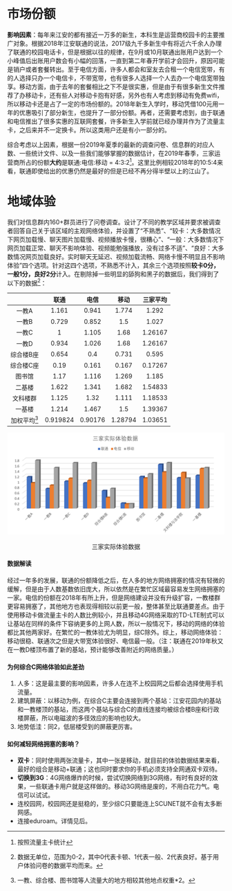 # 市场份额

**影响因素**：每年来江安的都有接近一万多的新生，本科生是运营商校园卡的主要推广对象。根据2018年江安联通的说法，2017级九千多新生中有将近六千余人办理了联通的校园电话卡，但是根据以往的规律，在9月或10月联通出账用户达到一个小峰值后出账用户数会有小幅的回落，一直到第二年春开学前才会回升，原因可能是销户或者套餐转出。至于电信方面，许多人都会和室友去合租一个电信宽带，有的人选择只办一个电信卡，不带宽带，也有很多人选择一个人去办一个电信宽带独享。移动方面，由于去年的套餐相比之下不是很实惠，但是由于有很多新生文件推荐了办移动卡，还有些人对移动卡抱有好感，另外也有人考虑到移动有免费wifi，所以移动卡还是占了一定的市场份额的。2018年新生入学时，移动凭借100元用一年的优惠吸引了部分新生，也提升了一部分份额。再者，还需要考虑到，由于联通和电信推出了很多实惠的互联网套餐，许多新生入学前就已经办理并作为了流量主卡，之后来并不一定换卡。所以这类用户还是有小一部分的。

综合考虑以上因素，根据一份2019年夏季的最新的调查问卷、信息群的对应人数、一些统计文件、以及一些我们能够掌握的数据估计，在2019年春季，三家运营商所占的份额**大约**是联通:电信:移动 = 4:3:2[^1]。这里比例相较2018年的10:5:4来看，联通即使给出的优惠仍然是最好的但是已经不再分得半壁以上的江山了。

[^1]: 按照流量主卡统计

# 地域体验
我们对信息群内160+群员进行了问卷调查。设计了不同的教学区域并要求被调查者回答自己关于该区域的主观网络体验，并设置了“不熟悉”、“较卡：大多数情况下网页加载慢、聊天图片加载慢、视频播放卡慢，很糟心”、“一般：大多数情况下网页加载正常、聊天不影响体验、视频能勉强播放，没有过多不适”、“良好：大多数情况网页加载良好。实时聊天无延迟、视频加载流畅、网络卡慢不明显且不影响体验”四个选项。针对这四个选项，不熟悉不计入，其余三个选项按照**较卡0分，一般1分，良好2分**计入。在剔除掉一些明显的舔狗和黑子的数据后，我们得到了以下的数据[^2]：

[^2]: 数据无单位，范围为0-2，其中0代表卡顿、1代表一般、2代表良好。基于用户体验问卷的数据平均而来。

||联通|电信|移动|三家平均|
|:-:|:-:|:-:|:-:|:-:|
|一教A|1.161|0.941|1.774|1.292|
|一教B|0.729|0.852|1.5|1.027|
|一教C|1|1.105|1.68|1.26167|
|一教D|0.934|1.026|1.68|1.26167|
|综合楼B座|0.654|0.4|0.731|0.595|
|综合楼C座|0.19|0.161|0.167|0.17267|
|图书馆|1.17|1.116|1.269|1.185|
|二基楼|1.622|1.341|1.682|1.54833|
|文科楼群|1.125|1.32|1.111|1.18533|
|一基楼|1.214|1.467|1.5|1.39367|
|加权平均[^3]|0.919824|0.90176|1.28794|1.03651|

[^3]: 一教、综合楼、图书馆等人流量大的地方相较其他地点权重*2。

<div align="center">
  <img src="/assets/三家实际体验数据.jpg"/>
  <p>三家实际体验数据</p>
</div>

#### 数据解读
经过一年多的发展，联通的份额降低之后，在人多的地方网络拥塞的情况有轻微的缓解，但是由于人数基数依旧庞大，所以依然是在繁忙区域最容易发生网络拥塞的一家。电信的份额在2018年有所上升，但是网络建设并没有升级扩容，一教楼群更容易拥塞了，其他地方也表现得相较以前更一般，整体甚至比联通要差点。由于使用移动卡做流量主卡的人数比例较小，并且移动4G网络采取的TD-LTE制式可以让基站在同样的条件下容纳更多的上网人数，所以一般情况下，移动的网络的体验都比其他两家好。在繁忙的一教体验尤为明显，综C除外。综上，移动网络体验：移动很稳、联通次之但是大带宽体验很好、电信最一般。（注：联通在2019年秋又在一教D楼顶布置了新的基站，预计能够改善附近的网络质量。）

#### 为何综合C网络体验如此差劲

1. 人多：这是最主要的影响因素，许多人在连不上校园网之后都会选择使用手机流量。
2. 建筑屏蔽：以移动为例，在综合C主要会连接到两个基站：江安花园内的基站和一教楼顶的基站，而这两个基站与综合C的直线连接均被综合楼B座和行政楼屏蔽，所以电磁波的多径效应的影响也较大。
3. 地势低洼：同2，低层楼受到的屏蔽更厉害。


#### 如何减轻网络拥塞的影响？
- **双卡**：同时使用两张流量卡，其中一张是移动，就目前的体验数据结果来看，最好的组合是移动+联通；这也同时要求你的手机必须支持全网通双卡双待。
- **切换到3G**：4G网络爆炸的时候，尝试切换网络到3G网络，有时有良好的效果，一些联通卡用户就是这样做的。移动3G网络是废的，不用白花力气。电信可以试试。
- 连校园网，校园网还是挺稳的，至少综C只要能连上SCUNET就不会有太多断网感。
- 连接eduroam。详情见后。
